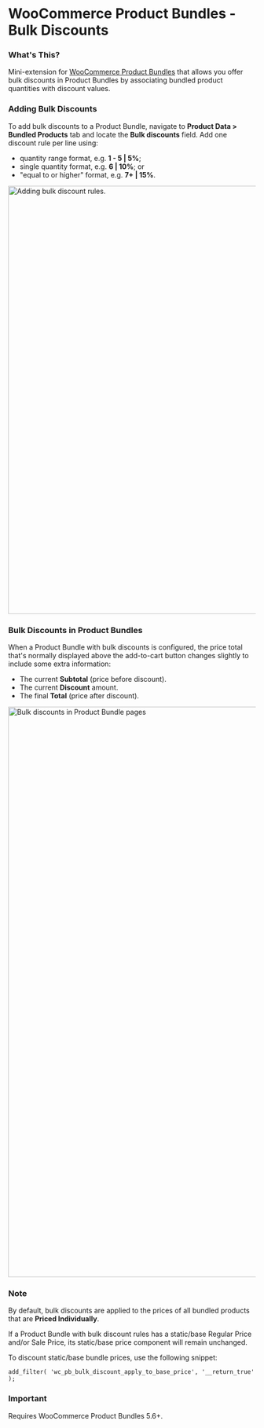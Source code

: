 # WooCommerce Product Bundles - Bulk Discounts

### What's This?

Mini-extension for [WooCommerce Product Bundles](https://woocommerce.com/products/product-bundles/) that allows you offer bulk discounts in Product Bundles by associating bundled product quantities with discount values.

### Adding Bulk Discounts

To add bulk discounts to a Product Bundle, navigate to **Product Data > Bundled Products** tab and locate the **Bulk discounts** field. Add one discount rule per line using:

* quantity range format, e.g. **1 - 5 | 5%**;
* single quantity format, e.g. **6 | 10%**; or
* "equal to or higher" format, e.g. **7+ | 15%**.

<img width="872" alt="Adding bulk discount rules." src="https://user-images.githubusercontent.com/1783726/32771261-da48d44e-c92a-11e7-8ec5-a504949e9287.png">

### Bulk Discounts in Product Bundles

When a Product Bundle with bulk discounts is configured, the price total that's normally displayed above the add-to-cart button changes slightly to include some extra information:

* The current **Subtotal** (price before discount).
* The current **Discount** amount.
* The final **Total** (price after discount).

<img width="1162" alt="Bulk discounts in Product Bundle pages" src="https://user-images.githubusercontent.com/1783726/32771731-58019596-c92c-11e7-8861-ad801c448d99.png">

### Note

By default, bulk discounts are applied to the prices of all bundled products that are **Priced Individually**.

If a Product Bundle with bulk discount rules has a static/base Regular Price and/or Sale Price, its static/base price component will remain unchanged.

To discount static/base bundle prices, use the following snippet:

`add_filter( 'wc_pb_bulk_discount_apply_to_base_price', '__return_true' );`

### Important

Requires WooCommerce Product Bundles 5.6+.
